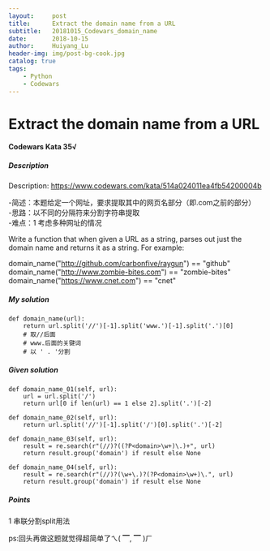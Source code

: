 ```yaml
---
layout:     post
title:      Extract the domain name from a URL
subtitle:   20181015_Codewars_domain_name
date:       2018-10-15
author:     Huiyang_Lu
header-img: img/post-bg-cook.jpg
catalog: true
tags:
    - Python
    - Codewars
---
```

# Extract the domain name from a URL
#### Codewars Kata 35√
##### Description
Description:
https://www.codewars.com/kata/514a024011ea4fb54200004b

-简述：本题给定一个网址，要求提取其中的网页名部分（即.com之前的部分）  
-思路：以不同的分隔符来分割字符串提取  
-难点：1 考虑多种网址的情况  
  
Write a function that when given a URL as a string, parses out just the domain name and returns it as a string. For example:

domain_name("http://github.com/carbonfive/raygun") == "github" 
domain_name("http://www.zombie-bites.com") == "zombie-bites"
domain_name("https://www.cnet.com") == "cnet"

##### My solution
    def domain_name(url):
        return url.split('//')[-1].split('www.')[-1].split('.')[0]
    	# 取//后面
    	# www.后面的关键词
    	# 以 ' . '分割

##### Given solution
    def domain_name_01(self, url):
        url = url.split('/')
        return url[0 if len(url) == 1 else 2].split('.')[-2]

    def domain_name_02(self, url):
        return url.split('//')[-1].split('/')[0].split('.')[-2]

    def domain_name_03(self, url):
        result = re.search(r"(//)?((?P<domain>\w+)\.)+", url)
        return result.group('domain') if result else None

    def domain_name_04(self, url):
        result = re.search(r"(//)?(\w+\.)?(?P<domain>\w+)\.", url)
        return result.group('domain') if result else None
  
##### Points
1 串联分割split用法
  
ps:回头再做这题就觉得超简单了ㄟ( ▔, ▔ )ㄏ